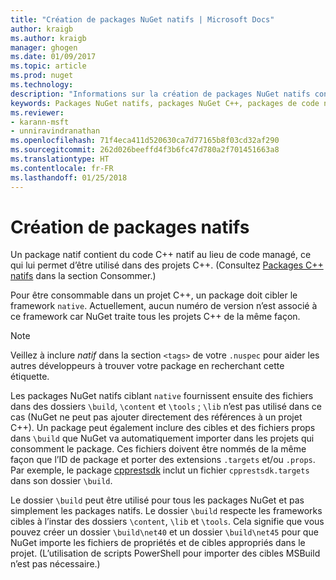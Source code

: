 ```yaml
---
title: "Création de packages NuGet natifs | Microsoft Docs"
author: kraigb
ms.author: kraigb
manager: ghogen
ms.date: 01/09/2017
ms.topic: article
ms.prod: nuget
ms.technology: 
description: "Informations sur la création de packages NuGet natifs contenant du code C++ au lieu de code managé, à utiliser dans des projets C++."
keywords: Packages NuGet natifs, packages NuGet C++, packages de code natif, ciblant des projets C++
ms.reviewer:
- karann-msft
- unniravindranathan
ms.openlocfilehash: 71f4eca411d520630ca7d77165b8f03cd32af290
ms.sourcegitcommit: 262d026beeffd4f3b6fc47d780a2f701451663a8
ms.translationtype: HT
ms.contentlocale: fr-FR
ms.lasthandoff: 01/25/2018
---
```

# <a name="creating-native-packages"></a>Création de packages natifs

Un package natif contient du code C++ natif au lieu de code managé, ce qui lui permet d’être utilisé dans des projets C++. (Consultez [Packages C++ natifs](../consume-packages/finding-and-choosing-packages.md#native-cpp-packages) dans la section Consommer.)

Pour être consommable dans un projet C++, un package doit cibler le framework `native`. Actuellement, aucun numéro de version n’est associé à ce framework car NuGet traite tous les projets C++ de la même façon.

> [!Note]
> Veillez à inclure *natif* dans la section `<tags>` de votre `.nuspec` pour aider les autres développeurs à trouver votre package en recherchant cette étiquette.

Les packages NuGet natifs ciblant `native` fournissent ensuite des fichiers dans des dossiers `\build`, `\content` et `\tools` ; `\lib` n’est pas utilisé dans ce cas (NuGet ne peut pas ajouter directement des références à un projet C++). Un package peut également inclure des cibles et des fichiers props dans `\build` que NuGet va automatiquement importer dans les projets qui consomment le package. Ces fichiers doivent être nommés de la même façon que l’ID de package et porter des extensions `.targets` et/ou `.props`. Par exemple, le package [cpprestsdk](https://nuget.org/packages/cpprestsdk/) inclut un fichier `cpprestsdk.targets` dans son dossier `\build`.

Le dossier `\build` peut être utilisé pour tous les packages NuGet et pas simplement les packages natifs. Le dossier `\build` respecte les frameworks cibles à l’instar des dossiers `\content`, `\lib` et `\tools`. Cela signifie que vous pouvez créer un dossier `\build\net40` et un dossier `\build\net45` pour que NuGet importe les fichiers de propriétés et de cibles appropriés dans le projet. (L’utilisation de scripts PowerShell pour importer des cibles MSBuild n’est pas nécessaire.)

